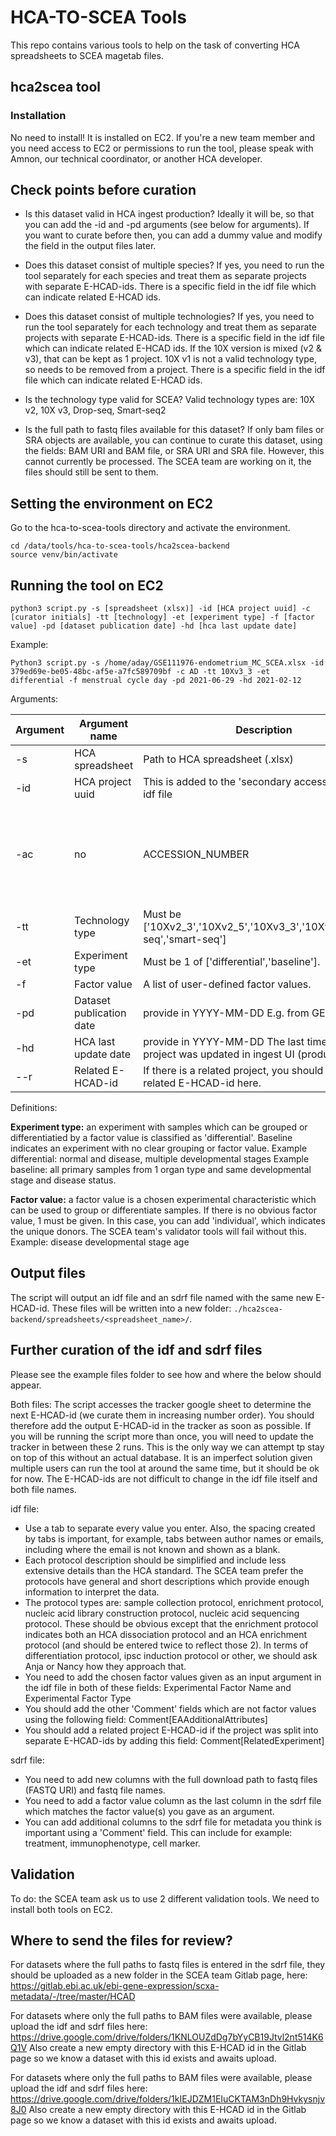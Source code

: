 # HCA-TO-SCEA Tools

This repo contains various tools to help on the task of converting HCA spreadsheets to SCEA magetab files.

## hca2scea tool

### Installation

No need to install! It is installed on EC2. If you're a new team member and you need access to EC2 or permissions to run the tool, please speak with Amnon, our technical coordinator, or another HCA developer.

## Check points before curation

- Is this dataset valid in HCA ingest production? Ideally it will be, so that you can add the -id and -pd arguments (see below for arguments). If you want to curate before then, you can add a dummy value and modify the field in the output files later.

- Does this dataset consist of multiple species? If yes, you need to run the tool separately for each species and treat them as separate projects with separate E-HCAD-ids. There is a specific field in the idf file which can indicate related E-HCAD ids.

- Does this dataset consist of multiple technologies? If yes, you need to run the tool separately for each technology and treat them as separate projects with separate E-HCAD-ids. There is a specific field in the idf file which can indicate related E-HCAD ids. If the 10X version is mixed (v2 & v3), that can be kept as 1 project. 10X v1 is not a valid technology type, so needs to be removed from a project. There is a specific field in the idf file which can indicate related E-HCAD ids.

- Is the technology type valid for SCEA? Valid technology types are: 10X v2, 10X v3, Drop-seq, Smart-seq2

- Is the full path to fastq files available for this dataset? If only bam files or SRA objects are available, you can continue to curate this dataset, using the fields: BAM URI and BAM file, or SRA URI and SRA file. However, this cannot currently be processed. The SCEA team are working on it, the files should still be sent to them.

## Setting the environment on EC2

Go to the hca-to-scea-tools directory and activate the environment.
```
cd /data/tools/hca-to-scea-tools/hca2scea-backend
source venv/bin/activate
```

## Running the tool on EC2

```
python3 script.py -s [spreadsheet (xlsx)] -id [HCA project uuid] -c [curator initials] -tt [technology] -et [experiment type] -f [factor value] -pd [dataset publication date] -hd [hca last update date]
```
Example:
```
Python3 script.py -s /home/aday/GSE111976-endometrium_MC_SCEA.xlsx -id 379ed69e-be05-48bc-af5e-a7fc589709bf -c AD -tt 10Xv3_3 -et differential -f menstrual cycle day -pd 2021-06-29 -hd 2021-02-12
```

Arguments:

| Argument                                  | Argument name            | Description                                                               | Required?    |
|-------------------------------------------|--------------------------|---------------------------------------------------------------------------|--------------|
|-s                                         | HCA spreadsheet          | Path to HCA spreadsheet (.xlsx)                                           | yes          |
|-id                                        | HCA project uuid         | This is added to the 'secondary accessions' field in idf file             | yes          | |-c                                         | Curator initials         | HCA Curator initials.                                                     | yes          |
|-ac                  | no          | ACCESSION_NUMBER  | Optional field to provide a SCEA accession, if not specified will be generated automatically |
|-tt                                        | Technology type          | Must be ['10Xv2_3','10Xv2_5','10Xv3_3','10Xv3_5','drop-seq','smart-seq']  | yes          |
|-et                                        | Experiment type          | Must be 1 of ['differential','baseline'].                                 | yes          |
|-f                                         | Factor value             | A list of user-defined factor values.                                     | yes          |
|-pd                                        | Dataset publication date | provide in YYYY-MM-DD E.g. from GEO.                                                            | yes          |
|-hd                                        | HCA last update date     | provide in YYYY-MM-DD The last time the HCA project was updated in ingest  UI (production).     | yes          |
|--r                                        | Related E-HCAD-id        | If there is a related project, you should tner the related E-HCAD-id here.| no           |             

Definitions:

**Experiment type:** an experiment with samples which can be grouped or differentiatied by a factor value is classified as 'differential'. Baseline indicates an experiment with no clear grouping or factor value.
Example differential: normal and disease, multiple developmental stages
Example baseline: all primary samples from 1 organ type and same developmental stage and disease status.

**Factor value:** a factor value is a chosen experimental characteristic which can be used to group or differentiate samples. If there is no obvious factor value, 1 must be given. In this case, you can add 'individual', which indicates the unique donors. The SCEA team's validator tools will fail without this.
Example: disease developmental stage age

## Output files

The script will output an idf file and an sdrf file named with the same new E-HCAD-id. These files will be written into a new folder: `./hca2scea-backend/spreadsheets/<spreadsheet_name>/`.

## Further curation of the idf and sdrf files

Please see the example files folder to see how and where the below should appear.

Both files: The script accesses the tracker google sheet to determine the next E-HCAD-id (we curate them in increasing number order). You should therefore add the output E-HCAD-id in the tracker as soon as possible. If you will be running the script more than once, you will need to update the tracker in between these 2 runs. This is the only way we can attempt tp stay on top of this without an actual database. It is an imperfect solution given multiple users can run the tool at around the same time, but it should be ok for now. The E-HCAD-ids are not difficult to change in the idf file itself and both file names.

idf file:
- Use a tab to separate every value you enter. Also, the spacing created by tabs is important, for example, tabs between author names or emails, including where the email is not known and shown as a blank.
- Each protocol description should be simplified and include less extensive details than the HCA standard. The SCEA team prefer the protocols have general and short descriptions which provide enough information to interpret the data.
- The protocol types are: sample collection protocol, enrichment protocol, nucleic acid library construction protocol, nucleic acid sequencing protocol. These should be obvious except that the enrichment protocol indicates both an HCA dissociation protocol and an HCA enrichment protocol (and should be entered twice to reflect those 2). In terms of differentiation protocol, ipsc induction protocol or other, we should ask Anja or Nancy how they approach that.
- You need to add the chosen factor values given as an input argument in the idf file in both of these fields: Experimental Factor Name and Experimental Factor Type
- You should add the other 'Comment' fields which are not factor values using the following field: Comment[EAAdditionalAttributes]
- You should add a related project E-HCAD-id if the project was split into separate E-HCAD-ids by adding this field: Comment[RelatedExperiment]

sdrf file:
- You need to add new columns with the full download path to fastq files (FASTQ URI) and fastq file names.  
- You need to add a factor value column as the last column in the sdrf file which matches the factor value(s) you gave as an argument.
- You can add additional columns to the sdrf file for metadata you think is important using a 'Comment' field. This can include for example: treatment, immunophenotype, cell marker.

## Validation

To do: the SCEA team ask us to use 2 different validation tools. We need to install both tools on EC2.

## Where to send the files for review?

For datasets where the full paths to fastq files is entered in the sdrf file, they should be uploaded as a new folder in the SCEA team Gitlab page, here:
https://gitlab.ebi.ac.uk/ebi-gene-expression/scxa-metadata/-/tree/master/HCAD

For datasets where only the full paths to BAM files were available, please upload the idf and sdrf files here: https://drive.google.com/drive/folders/1KNLOUZdDg7bYyCB19Jtvl2nt514K6Q1V Also create a new empty directory with this E-HCAD id in the Gitlab page so we know a dataset with this id exists and awaits upload.

For datasets where only the full paths to BAM files were available, please upload the idf and sdrf files here: https://drive.google.com/drive/folders/1kIEJDZM1EIuCKTAM3nDh9Hvkysnjv8J0 Also create a new empty directory with this E-HCAD id in the Gitlab page so we know a dataset with this id exists and awaits upload.



